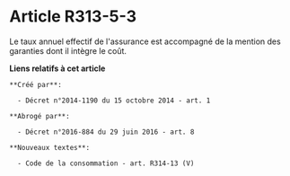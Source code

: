 # Article R313-5-3

Le taux annuel effectif de l'assurance est accompagné de la mention des garanties dont il intègre le coût.

**Liens relatifs à cet article**

	**Créé par**:

	  - Décret n°2014-1190 du 15 octobre 2014 - art. 1

	**Abrogé par**:

	  - Décret n°2016-884 du 29 juin 2016 - art. 8

	**Nouveaux textes**:

	  - Code de la consommation - art. R314-13 (V)
